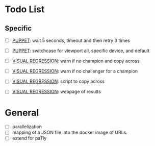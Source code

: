 # Todo List

## Specific

- [ ] [PUPPET]: wait 5 seconds, timeout and then retry 3 times
- [ ] [PUPPET]: switchcase for viewport all, specific device, and default

- [ ] [VISUAL REGRESSION]: warn if no champion and copy across
- [ ] [VISUAL REGRESSION]: warn if no challenger for a champion
- [ ] [VISUAL REGRESSION]: script to copy across
- [ ] [VISUAL REGRESSION]: webpage of results

# General

- [ ] parallelization
- [ ] mapping of a JSON file into the docker image of URLs.
- [ ] extend for pa11y

<!-- MARKDOWN REFS -->

[PUPPET]: src/puppet.js
[VISUAL REGRESSION]: src/visual-regression.js